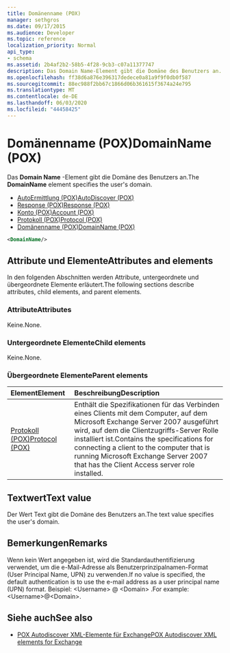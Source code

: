 ```yaml
---
title: Domänenname (POX)
manager: sethgros
ms.date: 09/17/2015
ms.audience: Developer
ms.topic: reference
localization_priority: Normal
api_type:
- schema
ms.assetid: 2b4af2b2-58b5-4f28-9cb3-c07a11377747
description: Das Domain Name-Element gibt die Domäne des Benutzers an.
ms.openlocfilehash: ff38d6a876e396317dedece0a81a9f9f0db0f587
ms.sourcegitcommit: 88ec988f2bb67c1866d06b361615f3674a24e795
ms.translationtype: MT
ms.contentlocale: de-DE
ms.lasthandoff: 06/03/2020
ms.locfileid: "44458425"
---
```

# <a name="domainname-pox"></a><span data-ttu-id="82cce-103">Domänenname (POX)</span><span class="sxs-lookup"><span data-stu-id="82cce-103">DomainName (POX)</span></span>

<span data-ttu-id="82cce-104">Das **Domain Name** -Element gibt die Domäne des Benutzers an.</span><span class="sxs-lookup"><span data-stu-id="82cce-104">The **DomainName** element specifies the user's domain.</span></span> 
  
- [<span data-ttu-id="82cce-105">AutoErmittlung (POX)</span><span class="sxs-lookup"><span data-stu-id="82cce-105">AutoDiscover (POX)</span></span>](autodiscover-pox.md)  
- [<span data-ttu-id="82cce-106">Response (POX)</span><span class="sxs-lookup"><span data-stu-id="82cce-106">Response (POX)</span></span>](response-pox.md)  
- [<span data-ttu-id="82cce-107">Konto (POX)</span><span class="sxs-lookup"><span data-stu-id="82cce-107">Account (POX)</span></span>](account-pox.md) 
- [<span data-ttu-id="82cce-108">Protokoll (POX)</span><span class="sxs-lookup"><span data-stu-id="82cce-108">Protocol (POX)</span></span>](protocol-pox.md) 
- [<span data-ttu-id="82cce-109">Domänenname (POX)</span><span class="sxs-lookup"><span data-stu-id="82cce-109">DomainName (POX)</span></span>](domainname-pox.md)
  
```xml
<DomainName/>
```

## <a name="attributes-and-elements"></a><span data-ttu-id="82cce-110">Attribute und Elemente</span><span class="sxs-lookup"><span data-stu-id="82cce-110">Attributes and elements</span></span>

<span data-ttu-id="82cce-111">In den folgenden Abschnitten werden Attribute, untergeordnete und übergeordnete Elemente erläutert.</span><span class="sxs-lookup"><span data-stu-id="82cce-111">The following sections describe attributes, child elements, and parent elements.</span></span>
  
### <a name="attributes"></a><span data-ttu-id="82cce-112">Attribute</span><span class="sxs-lookup"><span data-stu-id="82cce-112">Attributes</span></span>

<span data-ttu-id="82cce-113">Keine.</span><span class="sxs-lookup"><span data-stu-id="82cce-113">None.</span></span>
  
### <a name="child-elements"></a><span data-ttu-id="82cce-114">Untergeordnete Elemente</span><span class="sxs-lookup"><span data-stu-id="82cce-114">Child elements</span></span>

<span data-ttu-id="82cce-115">Keine.</span><span class="sxs-lookup"><span data-stu-id="82cce-115">None.</span></span>
  
### <a name="parent-elements"></a><span data-ttu-id="82cce-116">Übergeordnete Elemente</span><span class="sxs-lookup"><span data-stu-id="82cce-116">Parent elements</span></span>

|<span data-ttu-id="82cce-117">**Element**</span><span class="sxs-lookup"><span data-stu-id="82cce-117">**Element**</span></span>|<span data-ttu-id="82cce-118">**Beschreibung**</span><span class="sxs-lookup"><span data-stu-id="82cce-118">**Description**</span></span>|
|:-----|:-----|
|[<span data-ttu-id="82cce-119">Protokoll (POX)</span><span class="sxs-lookup"><span data-stu-id="82cce-119">Protocol (POX)</span></span>](protocol-pox.md) <br/> |<span data-ttu-id="82cce-120">Enthält die Spezifikationen für das Verbinden eines Clients mit dem Computer, auf dem Microsoft Exchange Server 2007 ausgeführt wird, auf dem die Clientzugriffs-Server Rolle installiert ist.</span><span class="sxs-lookup"><span data-stu-id="82cce-120">Contains the specifications for connecting a client to the computer that is running Microsoft Exchange Server 2007 that has the Client Access server role installed.</span></span>  <br/> |
   
## <a name="text-value"></a><span data-ttu-id="82cce-121">Textwert</span><span class="sxs-lookup"><span data-stu-id="82cce-121">Text value</span></span>

<span data-ttu-id="82cce-122">Der Wert Text gibt die Domäne des Benutzers an.</span><span class="sxs-lookup"><span data-stu-id="82cce-122">The text value specifies the user's domain.</span></span>
  
## <a name="remarks"></a><span data-ttu-id="82cce-123">Bemerkungen</span><span class="sxs-lookup"><span data-stu-id="82cce-123">Remarks</span></span>

<span data-ttu-id="82cce-124">Wenn kein Wert angegeben ist, wird die Standardauthentifizierung verwendet, um die e-Mail-Adresse als Benutzerprinzipalnamen-Format (User Principal Name, UPN) zu verwenden.</span><span class="sxs-lookup"><span data-stu-id="82cce-124">If no value is specified, the default authentication is to use the e-mail address as a user principal name (UPN) format.</span></span> <span data-ttu-id="82cce-125">Beispiel: \<Username\> @ \<Domain\> .</span><span class="sxs-lookup"><span data-stu-id="82cce-125">For example: \<Username\>@\<Domain\>.</span></span>
  
## <a name="see-also"></a><span data-ttu-id="82cce-126">Siehe auch</span><span class="sxs-lookup"><span data-stu-id="82cce-126">See also</span></span>

- [<span data-ttu-id="82cce-127">POX Autodiscover XML-Elemente für Exchange</span><span class="sxs-lookup"><span data-stu-id="82cce-127">POX Autodiscover XML elements for Exchange</span></span>](pox-autodiscover-xml-elements-for-exchange.md)

